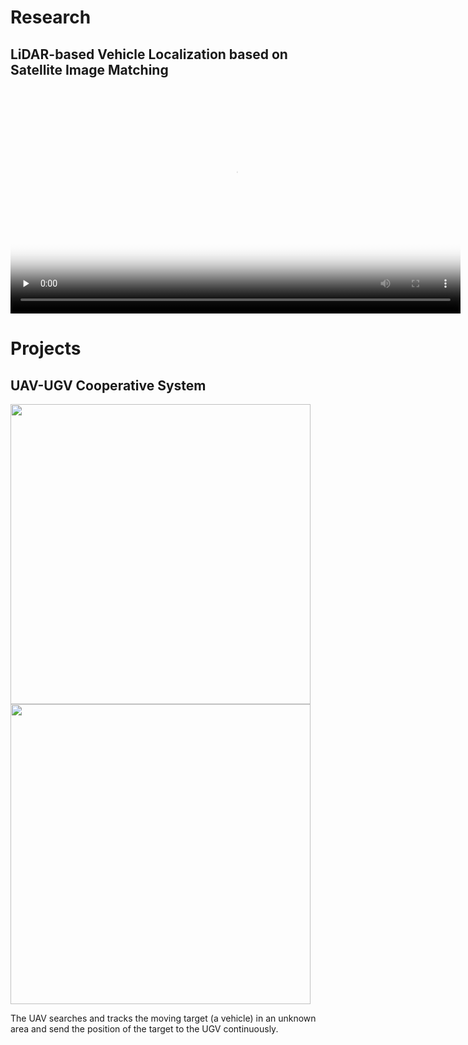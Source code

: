# Research
## LiDAR-based Vehicle Localization based on Satellite Image Matching

<video id="video" controls="" preload="none" poster="https://minzhao1995.github.io/figures/paper.png"  width ="720"><source id="mp4" src="https://minzhao1995.github.io/figures/paper.mp4" type="video/mp4"  width="720"></video>

# Projects
## UAV-UGV Cooperative System

<img src="https://minzhao1995.github.io/figures/uav.jpg" height ="480"/><img src="https://minzhao1995.github.io/figures/air_ground.png" height ="480"/>


 The UAV searches and tracks the moving target (a vehicle) in an unknown area and send the position of the target to the UGV continuously.






